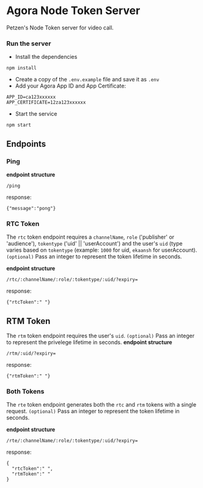 # Agora Node Token Server
Petzen's Node Token server for video call.

### Run the server ###
- Install the dependencies
```node
npm install
```
- Create a copy of the `.env.example` file and save it as `.env`
- Add your Agora App ID and App Certificate:
```
APP_ID=ca123xxxxxx
APP_CERTIFICATE=12za123xxxxxx
```

- Start the service
```node
npm start
```

## Endpoints ##

### Ping ###
**endpoint structure**
```
/ping
```
response:
``` 
{"message":"pong"} 
```

### RTC Token ###
The `rtc` token endpoint requires a `channelName`, `role` ('publisher' or 'audience'), `tokentype` ('uid' || 'userAccount') and the user's `uid` (type varies based on `tokentype` (example: `1000` for uid, `ekaansh` for userAccount). 
`(optional)` Pass an integer to represent the token lifetime in seconds.

**endpoint structure** 
```
/rtc/:channelName/:role/:tokentype/:uid/?expiry=
```

response:
``` 
{"rtcToken":" "} 
```

## RTM Token ##
The `rtm` token endpoint requires the user's `uid`. 
`(optional)` Pass an integer to represent the privelege lifetime in seconds.
**endpoint structure** 
```
/rtm/:uid/?expiry=
```

response:
``` 
{"rtmToken":" "} 
```

### Both Tokens ###
The `rte` token endpoint generates both the `rtc` and `rtm` tokens with a single request.
`(optional)` Pass an integer to represent the token lifetime in seconds.

**endpoint structure** 
```
/rte/:channelName/:role/:tokentype/:uid/?expiry=
```

response:
``` 
{
  "rtcToken":" ",
  "rtmToken":" " 
} 
```
